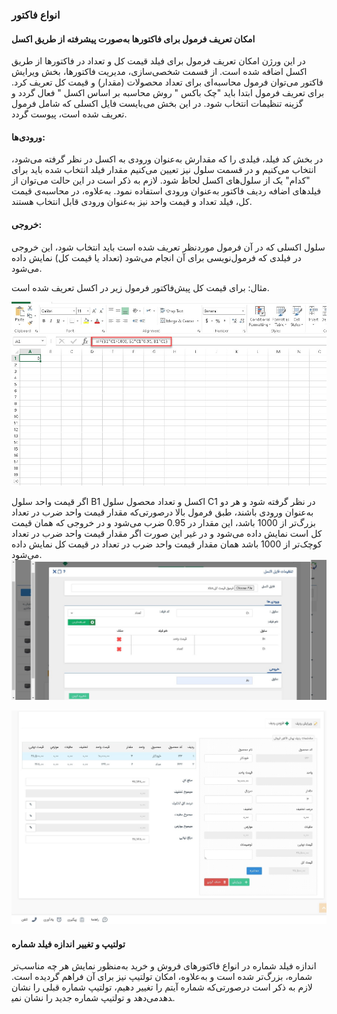 ### انواع فاکتور

#### امکان تعریف فرمول برای فاکتورها به‌صورت پیشرفته از طریق اکسل

در این ورژن امکان تعریف فرمول برای فیلد قیمت کل و تعداد در فاکتورها از طریق اکسل اضافه شده است.
از قسمت شخصی‌سازی، مدیریت فاکتورها، بخش ویرایش فاکتور می‌توان فرمول محاسبه‌ای برای تعداد محصولات (مقدار) و قیمت کل تعریف کرد.
برای تعریف فرمول ابتدا باید "چک باکس " روش محاسبه بر اساس اکسل " فعال گردد و گزینه تنظیمات انتخاب شود.
در این بخش می‌بایست فایل اکسلی که شامل فرمول تعریف شده است، پیوست گردد. 

#### ورودی‌ها:

در بخش کد فیلد، فیلدی را که مقدارش به‌عنوان ورودی به اکسل در نظر گرفته می‌شود، انتخاب می‌کنیم و در قسمت سلول نیز تعیین می‌کنیم مقدار فیلد انتخاب شده باید برای "کدام" یک از سلول‌های اکسل لحاظ شود. لازم به ذکر است در این حالت می‌توان از فیلدهای اضافه ردیف فاکتور به‌عنوان ورودی استفاده نمود. به‌علاوه، در محاسبه‌ی قیمت کل، فیلد تعداد و قیمت واحد نیز به‌عنوان ورودی قابل انتخاب هستند.

#### خروجی:

سلول اکسلی که در آن فرمول موردنظر تعریف شده است باید انتخاب شود، این خروجی در فیلدی که فرمول‌نویسی برای آن انجام می‌شود (تعداد یا قیمت کل) نمایش داده می‌شود.

مثال: برای قیمت کل پیش‌فاکتور فرمول زیر در اکسل تعریف شده است.


![photo](https://raw.githubusercontent.com/1stco/PayamGostarDocs/master/releasenote/2.6.0/excel1.jpg)

اگر قیمت واحد سلول B1 اکسل و تعداد محصول سلول C1 در نظر گرفته شود و هر دو به‌عنوان ورودی باشند، طبق فرمول بالا درصورتی‌که مقدار قیمت واحد ضرب در تعداد بزرگ‌تر از 1000 باشد، این مقدار در 0.95 ضرب می‌شود و در خروجی که همان قیمت کل است نمایش داده می‌شود و در غیر این صورت اگر مقدار قیمت واحد ضرب در تعداد کوچک‌تر از 1000 باشد همان مقدار قیمت واحد ضرب در تعداد در قیمت کل نمایش داده می‌شود.
![photo](https://raw.githubusercontent.com/1stco/PayamGostarDocs/master/releasenote/2.6.0/excel2.jpg)


![photo](https://raw.githubusercontent.com/1stco/PayamGostarDocs/master/releasenote/2.6.0/excel3.jpg)

 
#### تولتیپ و تغییر اندازه فیلد شماره

اندازه فیلد شماره در انواع فاکتورهای فروش و خرید به‌منظور نمایش هر چه مناسب‌تر شماره، بزرگ‌تر شده است و به‌علاوه، امکان تولتیپ نیز برای آن فراهم گردیده است. لازم به ذکر است درصورتی‌که شماره آیتم را تغییر دهیم، تولتیپ شماره قبلی را نشان می‌دهد و تولتیپ شماره جدید را نشان نمی‎دهد. 
